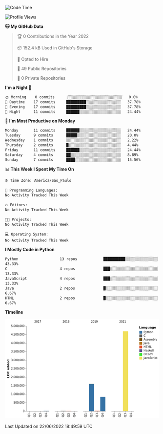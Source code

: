 <!--START_SECTION:waka-->
![Code Time](http://img.shields.io/badge/Code%20Time-0%20secs-blue)

![Profile Views](http://img.shields.io/badge/Profile%20Views-0-blue)

**🐱 My GitHub Data** 

> 🏆 0 Contributions in the Year 2022
 > 
> 📦 152.4 kB Used in GitHub's Storage 
 > 
> 💼 Opted to Hire
 > 
> 📜 49 Public Repositories 
 > 
> 🔑 0 Private Repositories  
 > 
**I'm a Night 🦉** 

```text
🌞 Morning    0 commits      ░░░░░░░░░░░░░░░░░░░░░░░░░   0.0% 
🌆 Daytime    17 commits     █████████░░░░░░░░░░░░░░░░   37.78% 
🌃 Evening    17 commits     █████████░░░░░░░░░░░░░░░░   37.78% 
🌙 Night      11 commits     ██████░░░░░░░░░░░░░░░░░░░   24.44%

```
📅 **I'm Most Productive on Monday** 

```text
Monday       11 commits     ██████░░░░░░░░░░░░░░░░░░░   24.44% 
Tuesday      9 commits      █████░░░░░░░░░░░░░░░░░░░░   20.0% 
Wednesday    1 commits      ░░░░░░░░░░░░░░░░░░░░░░░░░   2.22% 
Thursday     2 commits      █░░░░░░░░░░░░░░░░░░░░░░░░   4.44% 
Friday       11 commits     ██████░░░░░░░░░░░░░░░░░░░   24.44% 
Saturday     4 commits      ██░░░░░░░░░░░░░░░░░░░░░░░   8.89% 
Sunday       7 commits      ████░░░░░░░░░░░░░░░░░░░░░   15.56%

```


📊 **This Week I Spent My Time On** 

```text
⌚︎ Time Zone: America/Sao_Paulo

💬 Programming Languages: 
No Activity Tracked This Week

🔥 Editors: 
No Activity Tracked This Week

🐱‍💻 Projects: 
No Activity Tracked This Week

💻 Operating System: 
No Activity Tracked This Week

```

**I Mostly Code in Python** 

```text
Python                   13 repos            ██████████░░░░░░░░░░░░░░░   43.33% 
C                        4 repos             ███░░░░░░░░░░░░░░░░░░░░░░   13.33% 
JavaScript               4 repos             ███░░░░░░░░░░░░░░░░░░░░░░   13.33% 
Java                     2 repos             █░░░░░░░░░░░░░░░░░░░░░░░░   6.67% 
HTML                     2 repos             █░░░░░░░░░░░░░░░░░░░░░░░░   6.67%

```


**Timeline**

![Chart not found](https://raw.githubusercontent.com/junglejf/junglejf/main/charts/bar_graph.png) 


 Last Updated on 22/06/2022 18:49:59 UTC
<!--END_SECTION:waka-->
